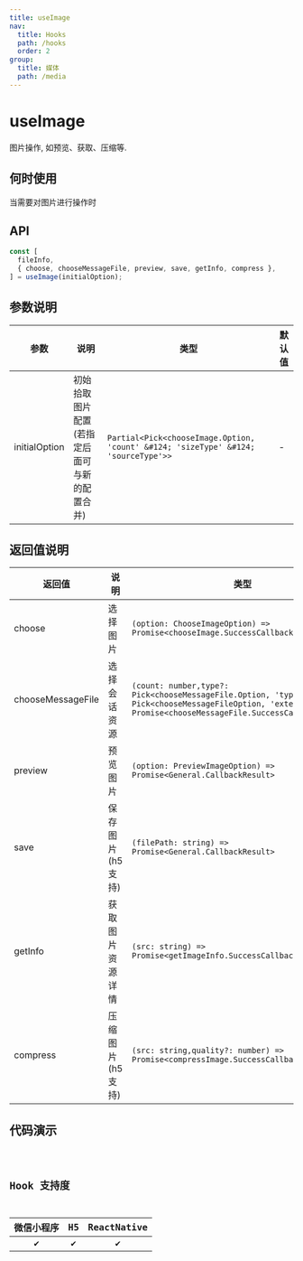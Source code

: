 ```yaml
---
title: useImage
nav:
  title: Hooks
  path: /hooks
  order: 2
group:
  title: 媒体
  path: /media
---
```


# useImage

图片操作, 如预览、获取、压缩等.

## 何时使用

当需要对图片进行操作时

## API

```jsx | pure
const [
  fileInfo,
  { choose, chooseMessageFile, preview, save, getInfo, compress },
] = useImage(initialOption);
```

## 参数说明

| 参数          | 说明                                         | 类型                                                                               | 默认值 |
| ------------- | -------------------------------------------- | ---------------------------------------------------------------------------------- | ------ |
| initialOption | 初始拾取图片配置(若指定后面可与新的配置合并) | `Partial<Pick<chooseImage.Option, 'count' &#124; 'sizeType' &#124; 'sourceType'>>` | -      |

## 返回值说明

| 返回值            | 说明              | 类型                                                                                                                                                                    |
| ----------------- | ----------------- | ----------------------------------------------------------------------------------------------------------------------------------------------------------------------- |
| choose            | 选择图片          | `(option: ChooseImageOption) => Promise<chooseImage.SuccessCallbackResult>`                                                                                             |
| chooseMessageFile | 选择会话资源      | `(count: number,type?: Pick<chooseMessageFile.Option, 'type'>,extend?: Pick<chooseMessageFileOption, 'extension'>) => Promise<chooseMessageFile.SuccessCallbackResult>` |
| preview           | 预览图片          | `(option: PreviewImageOption) => Promise<General.CallbackResult>`                                                                                                       |
| save              | 保存图片(h5 支持) | `(filePath: string) => Promise<General.CallbackResult>`                                                                                                                 |
| getInfo           | 获取图片资源详情  | `(src: string) => Promise<getImageInfo.SuccessCallbackResult>`                                                                                                          |
| compress          | 压缩图片(h5 支持) | `(src: string,quality?: number) => Promise<compressImage.SuccessCallbackResult>`                                                                                        |

## 代码演示

<code src="@pages/useImage" />

## Hook 支持度

| 微信小程序 | H5  | ReactNative |
| :--------: | :-: | :---------: |
|     ✔️     | ✔️  |     ✔️      |
